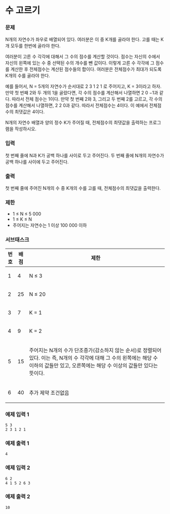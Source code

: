 # 수 고르기

### 문제

N개의 자연수가 좌우로 배열되어 있다. 여러분은 이 중 K개를 골라야 한다. 고를 때는 K개 모두를 한번에 골라야 한다.

여러분이 고른 수 각각에 대해서 그 수의 점수를 계산할 것이다. 점수는 자신의 수에서 자신의 왼쪽에 있는 수 중 선택된 수의 개수를 뺀 값이다. 이렇게 고른 수 각각에 그 점수를 계산한 후 전체점수는 계산된 점수들의 합이다. 여러분은 전체점수가 최대가 되도록 K개의 수를 골라야 한다.

예를 들어서, N = 5개의 자연수가 순서대로 2 3 1 2 1 로 주어지고, K = 3이라고 하자. 만약 첫 번째 2와 두 개의 1을 골랐다면, 각 수의 점수를 계산해서 나열하면 2 0 −1과 같다. 따라서 전체 점수는 1이다. 만약 첫 번째 2와 3, 그리고 두 번째 2를 고르고, 각 수의 점수를 계산해서 나열하면, 2 2 0과 같다. 따라서 전체점수는 4이다. 이 예에서 전체점수의 최댓값은 4이다.

N개의 자연수 배열과 양의 정수 K가 주어질 때, 전체점수의 최댓값을 출력하는 프로그램을 작성하시오.

### 입력

첫 번째 줄에 N과 K가 공백 하나를 사이로 두고 주어진다. 두 번째 줄에 N개의 자연수가 공백 하나를 사이에 두고 주어진다.

### 출력

첫 번째 줄에 주어진 N개의 수 중 K개의 수를 고를 때, 전체점수의 최댓값을 출력한다.

### 제한

- 1 ≤ N ≤ 5 000
- 1 ≤ K ≤ N
- 주어지는 자연수는 1 이상 100 000 이하

### 서브태스크

<table class="table table-bordered td-middle subtask-table" style="width: 100%;">
	<thead>
		<th style="width: 5%;">번호</th><th style="width: 5%;">배점</th><th style="width: 90%;">제한</th>
	</thead>
	<tbody>
		<tr data-subtask-id="1"><td>1</td><td>4</td><td class="subtask-body"><p>N &le; 3</p></td>
		</tr>
		<tr data-subtask-id="2"><td>2</td><td>25</td><td class="subtask-body"><p>N &le; 20</p></td>
		</tr><tr data-subtask-id="3"><td>3</td><td>7</td><td class="subtask-body"><p>K = 1</p></t>
		</tr>
		<tr data-subtask-id="4"><td>4</td><td>9</td><td class="subtask-body"><p>K = 2</p></td></tr>
		<tr data-subtask-id="5"><td>5</td><td>15</td><td class="subtask-body"><p>주어지는 N개의 수가 단조증가(감소하지 않는 순서)로 정렬되어 있다. 이는 즉, N개의 수 각각에 대해 그 수의 왼쪽에는 해당 수 이하의 값들만 있고, 오른쪽에는 해당 수 이상의 값들만 있다는 뜻이다.</p></td></tr>
		<tr data-subtask-id="6"><td>6</td><td>40</td><td class="subtask-body"><p>추가 제약 조건없음</p></td></tr>
	</tbody>
</table>

### 예제 입력 1 

~~~
5 3
2 3 1 2 1
~~~

### 예제 출력 1 

~~~
4
~~~

### 예제 입력 2 

~~~
6 2
4 1 5 2 6 3
~~~

### 예제 출력 2 

~~~
10
~~~